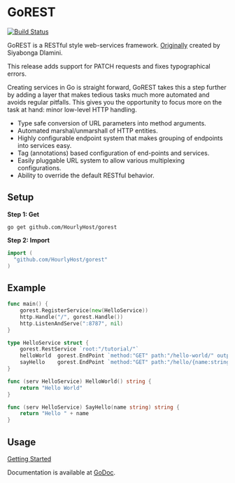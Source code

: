 GoREST
===========

[![Build Status](https://travis-ci.org/HourlyHost/gorest.png)](https://travis-ci.org/HourlyHost/gorest)

GoREST is a RESTful style web-services framework. [Originally](https://code.google.com/p/gorest/) created by Siyabonga Dlamini.

This release adds support for PATCH requests and fixes typographical errors.

Creating services in Go is straight forward, GoREST takes this a step further by adding a layer that makes tedious tasks much more automated and avoids regular pitfalls. This gives you the opportunity to focus more on the task at hand: minor low-level HTTP handling. 

* Type safe conversion of URL parameters into method arguments.
* Automated marshal/unmarshall of HTTP entities.
* Highly configurable endpoint system that makes grouping of endpoints into services easy.
* Tag (annotations) based configuration of end-points and services.
* Easily pluggable URL system to allow various multiplexing configurations.
* Ability to override the default RESTful behavior.

## Setup

**Step 1: Get**

```
go get github.com/HourlyHost/gorest
```

**Step 2: Import**

```Go
import (
  "github.com/HourlyHost/gorest"
)
```

## Example

```Go
func main() {
    gorest.RegisterService(new(HelloService))
    http.Handle("/", gorest.Handle())    
    http.ListenAndServe(":8787", nil)
}

type HelloService struct {
    gorest.RestService `root:"/tutorial/"`
    helloWorld  gorest.EndPoint `method:"GET" path:"/hello-world/" output:"string"`
    sayHello    gorest.EndPoint `method:"GET" path:"/hello/{name:string}" output:"string"`
}

func (serv HelloService) HelloWorld() string {
    return "Hello World"
}

func (serv HelloService) SayHello(name string) string {
    return "Hello " + name
}
```

## Usage

[Getting Started](https://code.google.com/p/gorest/wiki/GettingStarted)

Documentation is available at [GoDoc](http://godoc.org/github.com/HourlyHost/gorest).
